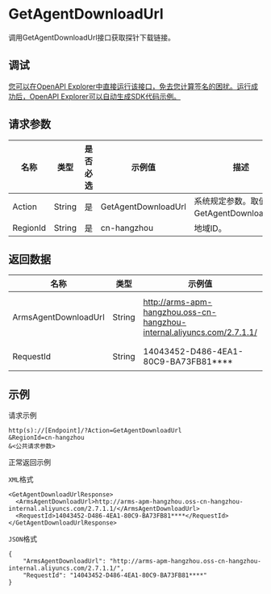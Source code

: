 # GetAgentDownloadUrl

调用GetAgentDownloadUrl接口获取探针下载链接。

## 调试

[您可以在OpenAPI Explorer中直接运行该接口，免去您计算签名的困扰。运行成功后，OpenAPI Explorer可以自动生成SDK代码示例。](https://api.aliyun.com/#product=ARMS&api=GetAgentDownloadUrl&type=RPC&version=2019-08-08)

## 请求参数

|名称|类型|是否必选|示例值|描述|
|--|--|----|---|--|
|Action|String|是|GetAgentDownloadUrl|系统规定参数。取值：GetAgentDownloadUrl。 |
|RegionId|String|是|cn-hangzhou|地域ID。 |

## 返回数据

|名称|类型|示例值|描述|
|--|--|---|--|
|ArmsAgentDownloadUrl|String|http://arms-apm-hangzhou.oss-cn-hangzhou-internal.aliyuncs.com/2.7.1.1/|探针下载链接。 |
|RequestId|String|14043452-D486-4EA1-80C9-BA73FB81\*\*\*\*|请求ID。 |

## 示例

请求示例

```
http(s)://[Endpoint]/?Action=GetAgentDownloadUrl
&RegionId=cn-hangzhou
&<公共请求参数>
```

正常返回示例

`XML`格式

```
<GetAgentDownloadUrlResponse>
  <ArmsAgentDownloadUrl>http://arms-apm-hangzhou.oss-cn-hangzhou-internal.aliyuncs.com/2.7.1.1/</ArmsAgentDownloadUrl>
  <RequestId>14043452-D486-4EA1-80C9-BA73FB81****</RequestId>
</GetAgentDownloadUrlResponse>
```

`JSON`格式

```
{
    "ArmsAgentDownloadUrl": "http://arms-apm-hangzhou.oss-cn-hangzhou-internal.aliyuncs.com/2.7.1.1/",
    "RequestId": "14043452-D486-4EA1-80C9-BA73FB81****"
}
```

